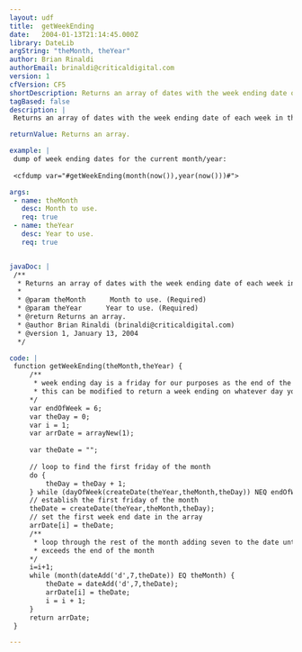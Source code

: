 ```yaml
---
layout: udf
title:  getWeekEnding
date:   2004-01-13T21:14:45.000Z
library: DateLib
argString: "theMonth, theYear"
author: Brian Rinaldi
authorEmail: brinaldi@criticaldigital.com
version: 1
cfVersion: CF5
shortDescription: Returns an array of dates with the week ending date of each week in the month.
tagBased: false
description: |
 Returns an array of dates with the week ending date of each week in the month. The code defaults to friday as the week ending as this would typically be useful when creating some sort of business report.

returnValue: Returns an array.

example: |
 dump of week ending dates for the current month/year:
 
 <cfdump var="#getWeekEnding(month(now()),year(now()))#">

args:
 - name: theMonth
   desc: Month to use.
   req: true
 - name: theYear
   desc: Year to use.
   req: true


javaDoc: |
 /**
  * Returns an array of dates with the week ending date of each week in the month.
  * 
  * @param theMonth      Month to use. (Required)
  * @param theYear      Year to use. (Required)
  * @return Returns an array. 
  * @author Brian Rinaldi (brinaldi@criticaldigital.com) 
  * @version 1, January 13, 2004 
  */

code: |
 function getWeekEnding(theMonth,theYear) {
     /**
      * week ending day is a friday for our purposes as the end of the business week
      * this can be modified to return a week ending on whatever day you want
     */
     var endOfWeek = 6;
     var theDay = 0;
     var i = 1;
     var arrDate = arrayNew(1);
     
     var theDate = "";
     
     // loop to find the first friday of the month
     do {
         theDay = theDay + 1;
     } while (dayOfWeek(createDate(theYear,theMonth,theDay)) NEQ endOfWeek);
     // establish the first friday of the month
     theDate = createDate(theYear,theMonth,theDay);
     // set the first week end date in the array
     arrDate[i] = theDate;
     /**
      * loop through the rest of the month adding seven to the date until the date
      * exceeds the end of the month
     */
     i=i+1;
     while (month(dateAdd('d',7,theDate)) EQ theMonth) {
         theDate = dateAdd('d',7,theDate);
         arrDate[i] = theDate;
         i = i + 1;
     }
     return arrDate;
 }

---
```


